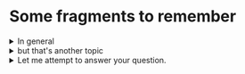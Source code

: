 # Some fragments to remember

<!-- In general -->
<details close>
<summary>In general</summary>

> <mark>In general</mark>, since arrays give more than objects (arrays are ordered and objects not - hence array entries can be accessed just by position), that extra privilege arrays give comes at a cost - which is maintaining that order, hence operations done in the beginning of the array will be costly. However practically speaking no one would do that but that's another topic.

</details>

<!-- but that's another topic -->
<details close>
<summary>but that's another topic</summary>

> In general, since arrays give more than objects (arrays are ordered and objects not - hence array entries can be accessed just by position), that extra privilege arrays give comes at a cost - which is maintaining that order, hence operations done in the beginning of the array will be costly. However practically speaking no one would do that <mark>but that's another topic</mark>.

</details>

<!-- Let me attempt to answer your question. -->
<details close>
<summary>Let me attempt to answer your question.</summary>

> Hello Haresh,
> <mark>Let me attempt to answer your question.</mark>
> First thing is to understand that two worlds are involved here. The "client world" where browsers live and the "server world" where node lives. These are two worlds apart and they only communicate via request-response period.

</details>
